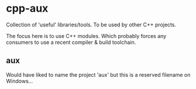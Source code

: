 # cpp-aux

Collection of 'useful' libraries/tools. To be used by other C++ projects.

The focus here is to use C++ modules. Which probably forces any consumers to use a recent compiler & build toolchain.

## aux

Would have liked to name the project 'aux' but this is a reserved filename on Windows...
